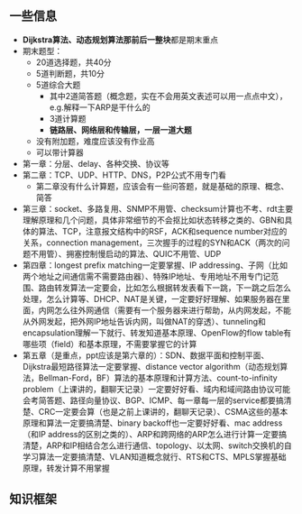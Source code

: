 ## 一些信息
* **Dijkstra算法、动态规划算法那前后一整块**都是期末重点
* 期末题型：
    * 20道选择题，共40分
    * 5道判断题，共10分
    * 5道综合大题
        * 其中2道简答题（概念题，实在不会用英文表述可以用一点点中文），e.g.解释一下ARP是干什么的
        * 3道计算题
        * **链路层、网络层和传输层，一层一道大题**
    * 没有附加题，难度应该没有作业高
    * 可以带计算器
* 第一章：分层、delay、各种交换、协议等
* 第二章：TCP、UDP、HTTP、DNS，P2P公式不用专门看
    * 第二章没有什么计算题，应该会有一些问答题，就是基础的原理、概念、简答
* 第三章：socket、多路复用、SNMP不用管、checksum计算也不考、rdt主要理解原理和几个问题，具体非常细节的不会抠比如状态转移之类的、GBN和具体的算法、TCP，注意报文结构中的RSF，ACK和sequence number对应的关系，connection management，三次握手的过程的SYN和ACK（两次的问题不用管）、拥塞控制慢启动的算法、QUIC不用管、UDP
* 第四章：longest prefix matching一定要掌握、IP addressing、子网（比如两个地址之间通信需不需要路由器）、特殊IP地址、专用地址不用专门记范围、路由转发算法一定要会，比如怎么根据转发表看下一跳，下一跳之后怎么处理，怎么计算等、DHCP、NAT是关键，一定要好好理解、如果服务器在里面，内网怎么往外网通信（需要有一个服务器来进行帮助，从内网发起，不能从外网发起，把外网IP地址告诉内网，叫做NAT的穿透）、tunneling和encapsulation理解一下就行、转发知道基本原理、OpenFlow的flow table有哪些项（field）和基本原理，不需要掌握它的计算
* 第五章（是重点，ppt应该是第六章的）：SDN、数据平面和控制平面、Dijkstra最短路径算法一定要掌握、distance vector algorithm（动态规划算法，Bellman-Ford，BF）算法的基本原理和计算方法、count-to-infinity problem（上课讲的，翻聊天记录）一定要好好看、域内和域间路由协议可能会考简答题、路径向量协议、BGP、ICMP、每一章每一层的service都要搞清楚、CRC一定要会算（也是之前上课讲的，翻聊天记录）、CSMA这些的基本原理和算法一定要搞清楚、binary backoff也一定要好好看、mac address（和IP address的区别之类的）、ARP和跨网络的ARP怎么进行计算一定要搞清楚，ARP和IP相结合怎么进行通信、topology、以太网、switch交换机的自学习算法一定要搞清楚、VLAN知道概念就行、RTS和CTS、MPLS掌握基础原理，转发计算不用掌握

## 知识框架
